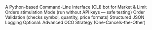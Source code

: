 A Python-based Command-Line Interface (CLI) bot for 
 Market & Limit Orders
stimulation Mode (run without API keys — safe testing)
Order Validation (checks symbol, quantity, price formats)
  Structured JSON Logging
Optional: Advanced OCO Strategy (One-Cancels-the-Other)
